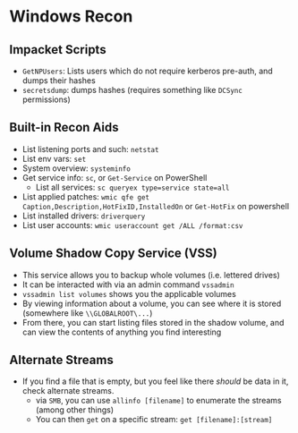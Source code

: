 # Windows Recon

## Impacket Scripts

- `GetNPUsers`: Lists users which do not require kerberos pre-auth, and dumps their hashes
- `secretsdump`: dumps hashes (requires something like `DCSync` permissions)

## Built-in Recon Aids

- List listening ports and such: `netstat` 
- List env vars: `set`
- System overview: `systeminfo`
- Get service info: `sc`, or `Get-Service` on PowerShell
  - List all services: `sc queryex type=service state=all`
- List applied patches: `wmic qfe get Caption,Description,HotFixID,InstalledOn` or `Get-HotFix` on powershell
- List installed drivers: `driverquery`
- List user accounts: `wmic useraccount get /ALL /format:csv`

## Volume Shadow Copy Service (VSS) ##

- This service allows you to backup whole volumes (i.e. lettered drives)
- It can be interacted with via an admin command `vssadmin`
- `vssadmin list volumes` shows you the applicable volumes
- By viewing information about a volume, you can see where it is stored (somewhere like `\\GLOBALROOT\...`)
- From there, you can start listing files stored in the shadow volume, and can view the contents of anything you find interesting

## Alternate Streams

- If you find a file that is empty, but you feel like there *should* be data in it, check alternate streams.
  - via `SMB`, you can use `allinfo [filename]` to enumerate the streams (among other things)
  - You can then `get` on a specific stream: `get [filename]:[stream]`